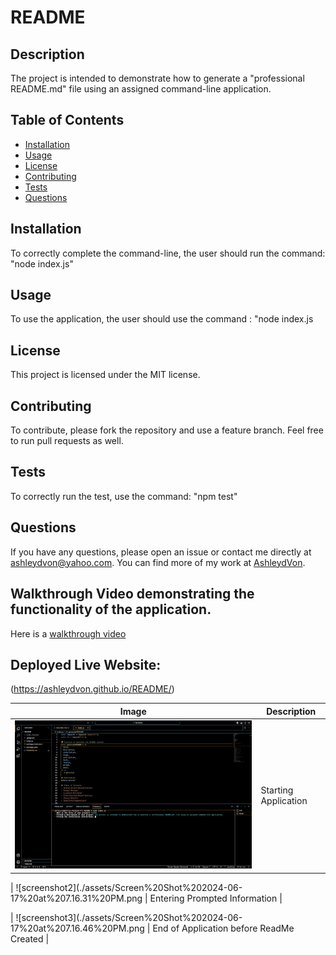 # README

## Description
The project is intended to demonstrate how to generate a "professional README.md" file using an assigned command-line application.

## Table of Contents
- [Installation](#installation)
- [Usage](#usage)
- [License](#license)
- [Contributing](#contributing)
- [Tests](#tests)
- [Questions](#questions)

## Installation
To correctly complete the command-line, the user should run the command: "node index.js"

## Usage
To use the application, the user should use the command : "node index.js

## License
This project is licensed under the MIT license.

## Contributing
To contribute, please fork the repository and use a feature branch. Feel free to run pull requests as well.

## Tests
To correctly run the test, use the command: "npm test"

## Questions
If you have any questions, please open an issue or contact me directly at ashleydvon@yahoo.com. You can find more of my work at [AshleydVon](https://github.com/AshleydVon/).


## Walkthrough Video demonstrating the functionality of the application.
Here is a [walkthrough video](https://drive.google.com/file/d/1zQ2CYOyMvS9RzpOd_WYaKoX9Wl6YaRIT/view?usp=sharing) 


## Deployed Live Website:
 (https://ashleydvon.github.io/README/)


| Image | Description |
| --- | --- |
| ![screenshot1](./assets/Screen%20Shot%202024-06-17%20at%207.15.36%20PM.png) | Starting Application |

| ![screenshot2](./assets/Screen%20Shot%202024-06-17%20at%207.16.31%20PM.png | Entering Prompted Information |

| ![screenshot3](./assets/Screen%20Shot%202024-06-17%20at%207.16.46%20PM.png | End of Application before ReadMe Created |